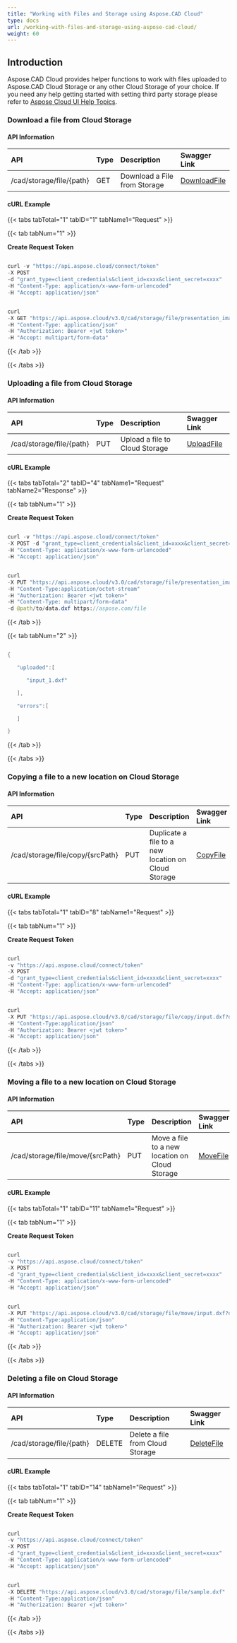 ```yaml
---
title: "Working with Files and Storage using Aspose.CAD Cloud"
type: docs
url: /working-with-files-and-storage-using-aspose-cad-cloud/
weight: 60
---
```


## **Introduction**
Aspose.CAD Cloud provides helper functions to work with files uploaded to Aspose.CAD Cloud Storage or any other Cloud Storage of your choice. If you need any help getting started with setting third party storage please refer to [Aspose Cloud UI Help Topics](https://docs.aspose.cloud/display/totalcloud/Aspose+Cloud+UI+Help+Topics).
### **Download a file from Cloud Storage**
#### **API Information**

|**API**|**Type**|**Description**|**Swagger Link**|
| :- | :- | :- | :- |
|/cad/storage/file/{path}|GET|Download a File from Storage|[DownloadFile](https://apireference.aspose.cloud/cad/#/File/DownloadFile)|
#### **cURL Example**
{{< tabs tabTotal="1" tabID="1" tabName1="Request" >}}

{{< tab tabNum="1" >}}

**Create Request Token**

```java

curl -v "https://api.aspose.cloud/connect/token" 
-X POST 
-d "grant_type=client_credentials&client_id=xxxx&client_secret=xxxx" 
-H "Content-Type: application/x-www-form-urlencoded" 
-H "Accept: application/json"

```

```java

curl
-X GET "https://api.aspose.cloud/v3.0/cad/storage/file/presentation_images.dxf" 
-H "Content-Type: application/json" 
-H "Authorization: Bearer <jwt token>" 
-H "Accept: multipart/form-data"

```

{{< /tab >}}

{{< /tabs >}}
### **Uploading a file from Cloud Storage**
#### **API Information**

|**API**|**Type**|**Description**|**Swagger Link**|
| :- | :- | :- | :- |
|/cad/storage/file/{path}|PUT|Upload a file to Cloud Storage|[UploadFile](https://apireference.aspose.cloud/cad/#/File/UploadFile)|
#### **cURL Example**
{{< tabs tabTotal="2" tabID="4" tabName1="Request" tabName2="Response" >}}

{{< tab tabNum="1" >}}

**Create Request Token**

```java

curl -v "https://api.aspose.cloud/connect/token" 
-X POST -d "grant_type=client_credentials&client_id=xxxx&client_secret=xxxx" 
-H "Content-Type: application/x-www-form-urlencoded" 
-H "Accept: application/json"

```

```java

curl
-X PUT "https://api.aspose.cloud/v3.0/cad/storage/file/presentation_images_1.dxf" 
-H "Content-Type:application/octet-stream" 
-H "Authorization: Bearer <jwt token>" 
-H "Content-Type: multipart/form-data"
-d @path/to/data.dxf https://aspose.com/file

```

{{< /tab >}}

{{< tab tabNum="2" >}}

```java

{

   "uploaded":[

      "input_1.dxf"

   ],

   "errors":[

   ]

}

```

{{< /tab >}}

{{< /tabs >}}
### **Copying a file to a new location on Cloud Storage**
#### **API Information**

|**API**|**Type**|**Description**|**Swagger Link**|
| :- | :- | :- | :- |
|/cad/storage/file/copy/{srcPath}|PUT|Duplicate a file to a new location on Cloud Storage|[CopyFile](https://apireference.aspose.cloud/cad/#/File/CopyFile)|
#### **cURL Example**
{{< tabs tabTotal="1" tabID="8" tabName1="Request" >}}

{{< tab tabNum="1" >}}

**Create Request Token**

```java

curl 
-v "https://api.aspose.cloud/connect/token" 
-X POST 
-d "grant_type=client_credentials&client_id=xxxx&client_secret=xxxx" 
-H "Content-Type: application/x-www-form-urlencoded" 
-H "Accept: application/json"

```

```java

curl
-X PUT "https://api.aspose.cloud/v3.0/cad/storage/file/copy/input.dxf?destPath=destinationPath" 
-H "Content-Type:application/json" 
-H "Authorization: Bearer <jwt token>" 
-H "Accept: application/json"
```

{{< /tab >}}

{{< /tabs >}}
### **Moving a file to a new location on Cloud Storage**
#### **API Information**

|**API**|**Type**|**Description**|**Swagger Link**|
| :- | :- | :- | :- |
|/cad/storage/file/move/{srcPath}|PUT|Move a file to a new location on Cloud Storage|[MoveFile](https://apireference.aspose.cloud/cad/#/File/MoveFile)|
#### **cURL Example**
{{< tabs tabTotal="1" tabID="11" tabName1="Request" >}}

{{< tab tabNum="1" >}}

**Create Request Token**

```java

curl 
-v "https://api.aspose.cloud/connect/token" 
-X POST 
-d "grant_type=client_credentials&client_id=xxxx&client_secret=xxxx" 
-H "Content-Type: application/x-www-form-urlencoded" 
-H "Accept: application/json"

```

```java

curl
-X PUT "https://api.aspose.cloud/v3.0/cad/storage/file/move/input.dxf?destPath=destinationPath" 
-H "Content-Type:application/json" 
-H "Authorization: Bearer <jwt token>"
-H "Accept: application/json"
```

{{< /tab >}}

{{< /tabs >}}
### **Deleting a file on Cloud Storage**
#### **API Information**

|**API**|**Type**|**Description**|**Swagger Link**|
| :- | :- | :- | :- |
|/cad/storage/file/{path}|DELETE|Delete a file from Cloud Storage|[DeleteFile](https://apireference.aspose.cloud/cad/#/File/DeleteFile)|
#### **cURL Example**
{{< tabs tabTotal="1" tabID="14" tabName1="Request" >}}

{{< tab tabNum="1" >}}

**Create Request Token**

```java

curl 
-v "https://api.aspose.cloud/connect/token" 
-X POST 
-d "grant_type=client_credentials&client_id=xxxx&client_secret=xxxx" 
-H "Content-Type: application/x-www-form-urlencoded" 
-H "Accept: application/json"

```

```java

curl
-X DELETE "https://api.aspose.cloud/v3.0/cad/storage/file/sample.dxf" 
-H "Content-Type:application/json" 
-H "Authorization: Bearer <jwt token>"

```

{{< /tab >}}

{{< /tabs >}}
